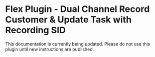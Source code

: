 # Flex Plugin - Dual Channel Record Customer & Update Task with Recording SID

This documentation is currently being updated. Please do not use this plugin until new instructions are published.
